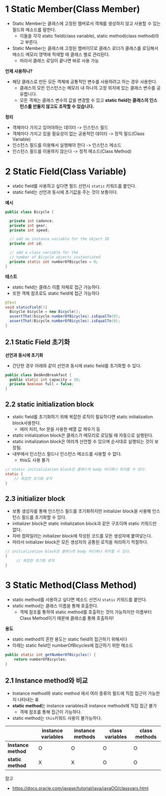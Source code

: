 # 1 Static Member(Class Member)

* Static Member는 클래스에 고정된 멤버로서 객체를 생성하지 않고 사용할 수 있는 필드와 메소드를 말한다.
  * 이들을 각각 static field(class variable), static method(class method)라고 부른다.
* Static Member는 클래스에 고정된 멤버이므로 클래스 로더가 클래스를 로딩해서 메소드 메모리 영역에 적재할 때 클래스 별로 관리된다.
  * 따라서 클래스 로딩이 끝나면 바로 사용 가능



**언제 사용하나?**

* 해당 클래스로 만든 모든 객체에 공통적인 변수를 사용하려고 하는 경우 사용한다.
  * 클래스의 모든 인스턴스는 메모리 내 하나의 고정 위치에 있는 클래스 변수를 공유합니다. 
  * 모든 객체는 클래스 변수의 값을 변경할 수 있고 **static field는 클래스의 인스턴스를 만들지 않고도 조작할 수 있습니다.**

**정리**

* 객체마다 가지고 있어야하는 데이터 -> 인스턴스 필드
* 객체마다 가지고 있을 필요성이 없는 공용적인 데이터 -> 정적 필드(Class Variable)
* 인스턴스 필드를 이용해서 실행해야 한다 -> 인스턴스 메소드
* 인스턴스 필드를 이용하지 않는다 -> 정적 메소드(Class Method)



# 2 Static Field(Class Variable)

* static field를 사용하고 싶다면 필드 선언시 `static` 키워드를 붙인다.
* static field는 선언과 동시에 초기값을 주는 것이 보통이다.

**예시**

```java
public class Bicycle {

  private int cadence;
  private int gear;
  private int speed;

  // add an instance variable for the object ID
  private int id;

  // add a class variable for the
  // number of Bicycle objects instantiated
  private static int numberOfBicycles = 0;
}
```

**테스트**

* static field는 클래스 이름 자체로 접근 가능하다.
* 또한 객체 참조로도 static field에 접근 가능하다

```java
@Test
void staticField(){
  Bicycle bicycle = new Bicycle();
  assertThat(bicycle.numberOfBicycles).isEqualTo(0);
  assertThat(Bicycle.numberOfBicycles).isEqualTo(0);
}
```



## 2.1 Static Field 초기화

**선언과 동시에 초기화**

* 간단한 경우 아래와 같이 선언과 동시에 static field를 초기화할 수 있다.

```java
public class BedAndBreakfast {
  public static int capacity = 10;
  private boolean full = false;
}
```



## 2.2 static initialization block

* static field를 초기화하기 위해 복잡한 로직이 필요하다면 static initialization block사용한다.
  * 에러 처리, for 문을 사용한 배열 값 채우기 등
* static initialization block은 클래스가 메모리로 로딩될 때 자동으로 실행된다.
* static initialization block은 여러개 선언할 수 있으며 순서대로 실행되는 것이 보장됨.
* 내부에서 인스턴스 필드나 인스턴스 메소드를 사용할 수 없다.
  * this도 사용 불가

```java
// static initialization block은 클래스의 body 어디에나 위치할 수 있다.
static {
    // 복잡한 초기화 로직
}
```



## 2.3 initializer block

* 보통 생성자를 통해 인스턴스 필드를 초기화하지만 initializer block을 사용해 인스턴스 필드를 초기화할 수 있다.
* initializer block은 static initialization block과 같은 구조이며 static 키워드만 없다.
* 자바 컴파일러는 initializer block에 작성된 코드를 모든 생성자에 붙여넣는다.
* 따라서 initializer block은 모든 생성자의 공통된 로직을 처리하기 적절하다.

```java
// initialization block은 클래스의 body 어디에나 위치할 수 있다.
{
     // 복잡한 초기화 로직
}
```



# 3 Static Method(Class Method)

* static method를 사용하고 싶다면 메소드 선언시 `static` 키워드를 붙인다.
* static method는 클래스 이름을 통해 호출한다.
  * 객체 참조를 통하여 static method를 호출하는 것이 가능하지만 이름부터 Class Method이기 때문에 클래스를 통해 호출하자!



**용도**

* static method의 흔한 용도는 static field의 접근하기 위해서다
* 아래는 static field인 numberOfBicycles에 접근하기 위한 메소드

```java
public static int getNumberOfBicycles() {
    return numberOfBicycles;
}
```



## 2.1 Instance method와 비교

* Instance method와 static method 에서 여러 종류의 필드에 직접 접근이 가능한지 나타내는 표
* **static method**는 instance variables과 instance methods에 직접 접근 불가
  * 객체 참조를 통해 접근이 가능하다.
* static method는 `this`키워드 사용이 불가능하다.

|                     | instance variables | instance methods | class variables | class methods |
| ------------------- | ------------------ | ---------------- | --------------- | ------------- |
| **Instance method** | O                  | O                | O               | O             |
| **static method**   | X                  | X                | O               | O             |



참고

* https://docs.oracle.com/javase/tutorial/java/javaOO/classvars.html